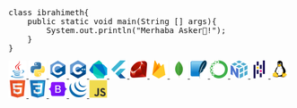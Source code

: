 <pre>
class ibrahimeth{ 
    public static void main(String [] args){
        System.out.println("Merhaba Asker💂!");
    }
}
</pre>
<a href="#" target="_blank" rel="python">
    <img src="https://raw.githubusercontent.com/devicons/devicon/master/icons/java/java-original.svg" alt="java" width="32" height="32">
</a>
<a href="#" target="_blank" rel="python">
    <img src="https://raw.githubusercontent.com/devicons/devicon/master/icons/python/python-original.svg" alt="python" width="32" height="32">
</a>
<a href="#" target="_blank" rel="C">
    <img src="https://raw.githubusercontent.com/devicons/devicon/master/icons/c/c-original.svg" alt="c" width="32" height="32">
</a>
<a href="#" target="_blank" rel="C++">
    <img src="https://raw.githubusercontent.com/devicons/devicon/master/icons/cplusplus/cplusplus-original.svg" alt="c++" width="32" height="32">
</a>
<a href="#" target="_blank" rel="python">
    <img src="https://raw.githubusercontent.com/devicons/devicon/master/icons/dart/dart-original.svg" alt="dart" width="32" height="32">
</a>
<a href="#" target="_blank" rel="python">
    <img src="https://raw.githubusercontent.com/devicons/devicon/master/icons/flutter/flutter-original.svg" alt="flutter" width="32" height="32">
</a>
<a href="#" target="_blank" rel="Ruby">
    <img src="https://raw.githubusercontent.com/devicons/devicon/master/icons/ruby/ruby-original.svg" alt="ruby" width="32" height="32">
</a>
<a href="#" target="_blank" rel="python">
    <img src="https://raw.githubusercontent.com/devicons/devicon/master/icons/firebase/firebase-original.svg" alt="firebase" width="32" height="32">
</a>
<a href="#" target="_blank" rel="python">
    <img src="https://raw.githubusercontent.com/devicons/devicon/master/icons/mongodb/mongodb-original.svg" alt="MongoDB" width="32" height="32">
</a>
<a href="#" target="_blank" rel="python">
    <img src="https://raw.githubusercontent.com/devicons/devicon/master/icons/sqlite/sqlite-original.svg" alt="sqlite" width="32" height="32">
</a>
<a href="#" target="_blank" rel="python">
    <img src="https://raw.githubusercontent.com/devicons/devicon/master/icons/anaconda/anaconda-original.svg" alt="anaconda" width="32" height="32">
</a>
<a href="#" target="_blank" rel="python">
    <img src="https://raw.githubusercontent.com/devicons/devicon/master/icons/numpy/numpy-original.svg" alt="NumPy" width="32" height="32">
</a>
<a href="#" target="_blank" rel="python">
    <img src="https://raw.githubusercontent.com/devicons/devicon/master/icons/pandas/pandas-original.svg" alt="pandas" width="32" height="32">
</a>
<a href="#" target="_blank" rel="python">
    <img src="https://raw.githubusercontent.com/devicons/devicon/master/icons/linux/linux-original.svg" alt="linux" width="32" height="32">
</a>
<a href="#" target="_blank" rel="python">
    <img src="https://raw.githubusercontent.com/devicons/devicon/master/icons/html5/html5-original.svg" alt="html" width="32" height="32">
</a>
<a href="#" target="_blank" rel="python">
    <img src="https://github.com/devicons/devicon/blob/master/icons/css3/css3-original.svg" alt="css" width="32" height="32">
</a>
<a href="#" target="_blank" rel="python">
    <img src="https://raw.githubusercontent.com/devicons/devicon/master/icons/bootstrap/bootstrap-original.svg" alt="bootstrap" width="32" height="32">
</a>
<a href="#" target="_blank" rel="python">
    <img src="https://raw.githubusercontent.com/devicons/devicon/master/icons/jquery/jquery-original.svg" alt="jquery" width="32" height="32">
</a>
<a href="#" target="_blank" rel="python">
    <img src="https://raw.githubusercontent.com/devicons/devicon/master/icons/javascript/javascript-original.svg" alt="jquery" width="32" height="32">
</a>

    

